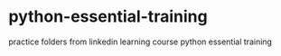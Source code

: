 # python-essential-training
practice folders from linkedin learning course python essential training
